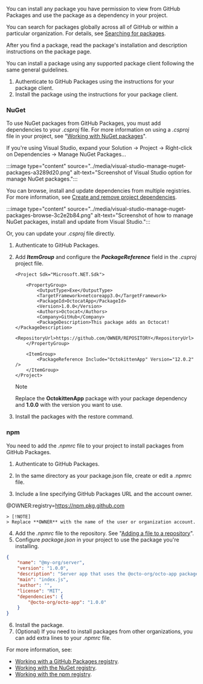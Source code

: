 You can install any package you have permission to view from GitHub Packages and use the package as a dependency in your project.

You can search for packages globally across all of GitHub or within a particular organization. For details, see [Searching for packages](https://docs.github.com/search-github/searching-on-github/searching-for-packages).

After you find a package, read the package's installation and description instructions on the package page.

You can install a package using any supported package client following the same general guidelines.

1.  Authenticate to GitHub Packages using the instructions for your package client.
2.  Install the package using the instructions for your package client.

### NuGet

To use NuGet packages from GitHub Packages, you must add dependencies to your *.csproj* file. For more information on using a *.csproj* file in your project, see "[Working with NuGet packages](/nuget/consume-packages/overview-and-workflow)".

If you're using Visual Studio, expand your Solution -&gt; Project -&gt; Right-click on Dependencies -&gt; Manage NuGet Packages...

:::image type="content" source="../media/visual-studio-manage-nuget-packages-a3289d20.png" alt-text="Screenshot of Visual Studio option for manage NuGet packages.":::


You can browse, install and update dependencies from multiple registries. For more information, see [Create and remove project dependencies](/visualstudio/ide/how-to-create-and-remove-project-dependencies).

:::image type="content" source="../media/visual-studio-manage-nuget-packages-browse-3c2e2b84.png" alt-text="Screenshot of how to manage NuGet packages, install and update from Visual Studio.":::


Or, you can update your *.csproj* file directly.

1.  Authenticate to GitHub Packages.
2.  Add ***ItemGroup*** and configure the ***PackageReference*** field in the *.csproj* project file.
    
    ```
    <Project Sdk="Microsoft.NET.Sdk">
    
        <PropertyGroup>
            <OutputType>Exe</OutputType>
            <TargetFramework>netcoreapp3.0</TargetFramework>
            <PackageId>OctocatApp</PackageId>
            <Version>1.0.0</Version>
            <Authors>Octocat</Authors>
            <Company>GitHub</Company>
            <PackageDescription>This package adds an Octocat!</PackageDescription>
            <RepositoryUrl>https://github.com/OWNER/REPOSITORY</RepositoryUrl>
        </PropertyGroup>
    
        <ItemGroup>
            <PackageReference Include="OctokittenApp" Version="12.0.2" />
        </ItemGroup>
    </Project>
    ```
    
    > [!NOTE]
    > Replace the **OctokittenApp** package with your package dependency and **1.0.0** with the version you want to use.
3.  Install the packages with the restore command.

### npm

You need to add the *.npmrc* file to your project to install packages from GitHub Packages.

1.  Authenticate to GitHub Packages.
2.  In the same directory as your package.json file, create or edit a .npmrc file.
3.  Include a line specifying GitHub Packages URL and the account owner.
    
    <!--- raw content start --->
@OWNER:registry=https://npm.pkg.github.com
<!--- raw content end --->
    
    > [!NOTE]
    > Replace **OWNER** with the name of the user or organization account.
4.  Add the *.npmrc* file to the repository. See "[Adding a file to a repository](https://docs.github.com/repositories/working-with-files/managing-files/adding-a-file-to-a-repository)".
5.  Configure *package.json* in your project to use the package you're installing.

```JSON
{
    "name": "@my-org/server",
    "version": "1.0.0",
    "description": "Server app that uses the @octo-org/octo-app package",
    "main": "index.js",
    "author": "",
    "license": "MIT",
    "dependencies": {
        "@octo-org/octo-app": "1.0.0"
    }
}
```

6.  Install the package.
7.  (Optional) If you need to install packages from other organizations, you can add extra lines to your *.npmrc* file.

For more information, see:

 -  [Working with a GitHub Packages registry](https://docs.github.com/packages/working-with-a-github-packages-registry).
 -  [Working with the NuGet registry](https://docs.github.com/packages/working-with-a-github-packages-registry/working-with-the-nuget-registry).
 -  [Working with the npm registry](https://docs.github.com/packages/working-with-a-github-packages-registry/working-with-the-npm-registry).

